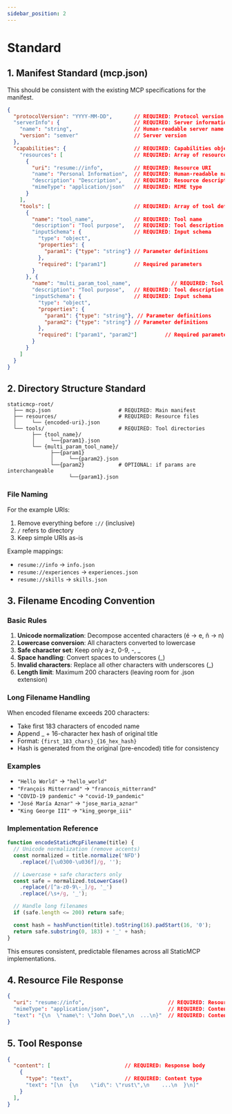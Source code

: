 ```yaml
---
sidebar_position: 2
---
```


# Standard

## 1. Manifest Standard (mcp.json)

This should be consistent with the existing MCP specifications for the manifest.

```json
{
  "protocolVersion": "YYYY-MM-DD",       // REQUIRED: Protocol version date
  "serverInfo": {                        // REQUIRED: Server information
    "name": "string",                    // Human-readable server name
    "version": "semver"                  // Server version
  },
  "capabilities": {                      // REQUIRED: Capabilities object
    "resources": [                       // REQUIRED: Array of resource definitions
      {
        "uri": "resume://info",          // REQUIRED: Resource URI
        "name": "Personal Information",  // REQUIRED: Human-readable name
        "description": "Description",    // REQUIRED: Resource description  
        "mimeType": "application/json"   // REQUIRED: MIME type
      }
    ],
    "tools": [                           // REQUIRED: Array of tool definitions
      {
        "name": "tool_name",             // REQUIRED: Tool name
        "description": "Tool purpose",   // REQUIRED: Tool description
        "inputSchema": {                 // REQUIRED: Input schema
          "type": "object",
          "properties": {
            "param1": {"type": "string"} // Parameter definitions
          },
          "required": ["param1"]         // Required parameters
        }
      }, {
        "name": "multi_param_tool_name",             // REQUIRED: Tool name
        "description": "Tool purpose",   // REQUIRED: Tool description
        "inputSchema": {                 // REQUIRED: Input schema
          "type": "object",
          "properties": {
            "param1": {"type": "string"}, // Parameter definitions
            "param2": {"type": "string"} // Parameter definitions
          },
          "required": ["param1", "param2"]         // Required parameters
        }
      }
    ]
  }
}
```

## 2. Directory Structure Standard

```
staticmcp-root/
  ├── mcp.json                      # REQUIRED: Main manifest
  ├── resources/                    # REQUIRED: Resource files
  │     └── {encoded-uri}.json
  └── tools/                        # REQUIRED: Tool directories
        ├── {tool_name}/
        │     └──{param1}.json
        └── {multi_param_tool_name}/
              ├──{param1}
              │     └──{param2}.json
              └──{param2}           # OPTIONAL: if params are interchangeable
                    └──{param1}.json
```

### File Naming

For the example URIs:

1. Remove everything before `://` (inclusive)
2. `/` refers to directory
3. Keep simple URIs as-is

Example mappings:

- `resume://info` → `info.json`
- `resume://experiences` → `experiences.json`
- `resume://skills` → `skills.json`

## 3. Filename Encoding Convention

### Basic Rules

1. **Unicode normalization**: Decompose accented characters (é → e, ñ → n)
2. **Lowercase conversion**: All characters converted to lowercase
3. **Safe character set**: Keep only a-z, 0-9, -, _
4. **Space handling**: Convert spaces to underscores (_)
5. **Invalid characters**: Replace all other characters with underscores (_)
6. **Length limit**: Maximum 200 characters (leaving room for .json extension)

### Long Filename Handling

When encoded filename exceeds 200 characters:
- Take first 183 characters of encoded name
- Append _ + 16-character hex hash of original title
- Format: `{first_183_chars}_{16_hex_hash}`
- Hash is generated from the original (pre-encoded) title for consistency

### Examples

- `"Hello World"` → `"hello_world"`
- `"François Mitterrand"` → `"francois_mitterrand"`
- `"COVID-19 pandemic"` → `"covid-19_pandemic"`
- `"José María Aznar"` → `"jose_maria_aznar"`
- `"King George III"` → `"king_george_iii"`

### Implementation Reference

```javascript
function encodeStaticMcpFilename(title) {
  // Unicode normalization (remove accents)
  const normalized = title.normalize('NFD')
    .replace(/[\u0300-\u036f]/g, '');

  // Lowercase + safe characters only
  const safe = normalized.toLowerCase()
    .replace(/[^a-z0-9\-_]/g, '_')
    .replace(/\s+/g, '_');

  // Handle long filenames
  if (safe.length <= 200) return safe;

  const hash = hashFunction(title).toString(16).padStart(16, '0');
  return safe.substring(0, 183) + '_' + hash;
}
```

This ensures consistent, predictable filenames across all StaticMCP implementations.

## 4. Resource File Response

```json
{
  "uri": "resume://info",                           // REQUIRED: Resource URI
  "mimeType": "application/json",                   // REQUIRED: Content type
  "text": "{\n  \"name\": \"John Doe\",\n  ...\n}"  // REQUIRED: Content
}
```

## 5. Tool Response

```json
{
  "content": [                        // REQUIRED: Response body
    {
      "type": "text",                 // REQUIRED: Content type
      "text": "[\n  {\n    \"id\": \"rust\",\n    ...\n  }\n]" 
    }
  ],
}
```
